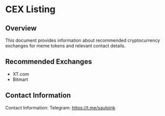 # CEX Listing

## Overview
This document provides information about recommended cryptocurrency exchanges for meme tokens and relevant contact details.

## Recommended Exchanges
- XT.com
- Bitmart

## Contact Information
Contact Information:
Telegram: https://t.me/saulpink
